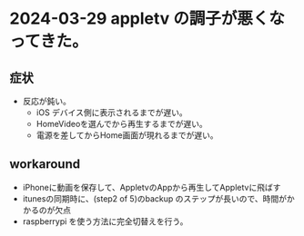 # 2024-03-29 appletv の調子が悪くなってきた。
## 症状
* 反応が鈍い。
  * iOS デバイス側に表示されるまでが遅い。
  * HomeVideoを選んでから再生するまでが遅い。
  * 電源を差してからHome画面が現れるまでが遅い。
## workaround
* iPhoneに動画を保存して、AppletvのAppから再生してAppletvに飛ばす
 * itunesの同期時に、(step2 of 5)のbackup のステップが長いので、時間がかかるのが欠点
* raspberrypi を使う方法に完全切替えを行う。

  
    
